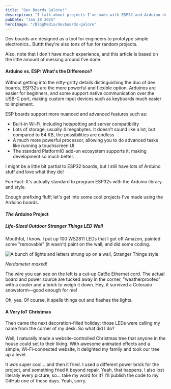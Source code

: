 ```yaml
---
title: "Dev Boards Galore!"
description: "I talk about projects I've made with ESP32 and Arduino dev kits, and briefly their differences."
pubDate: "Jan 18 2025"
heroImage: "/BlogMedia/devboards-galore"
---
```

Dev boards are designed as a tool for engineers to prototype simple electronics.. Butttt they're also tons of fun for random projects.

Also, note that I don't have much experience, and this article is based on the little amount of messing around I've done.

#### Arduino vs. ESP: What's the Difference?

Without getting into the nitty-gritty details distinguishing the duo of dev boards, ESP32s are the more powerful and flexible option. Arduinos are easier for beginners, and some support native communication over the USB-C port, making custom input devices such as keyboards much easier to implement.

ESP boards support more nuanced and advanced features such as:

- Built-in Wi-Fi, including hotspotting and server compatibility
- Lots of storage, usually 4 megabytes. It doesn't sound like a lot, but compared to 64 KB, the possibilities are endless
- A much more powerful processor, allowing you to do advanced tasks like running a touchscreen UI
- The standard PlatformIO add-on ecosystem supports it, making development so much better.

I might be a little bit partial to ESP32 boards, but I still have lots of Arduino stuff and love what they do!

Fun Fact: It's actually standard to program ESP32s with the Arduino library and style.

Enough prefixing fluff; let's get into some cool projects I've made using the Arduino boards.

#### *The* Arduino Project

##### Life-Sized Outdoor Stranger Things LED Wall

Mouthful, I know. I put up 100 WS2811 LEDs that I got off Amazon, painted some "removable" (it wasn't) paint on the wall, and did some coding.

![A bunch of lights and letters strung up on a wall, Stranger Things style](/BlogMedia/StrangerThingsLeds.avif)

*Nerdometer maxed!*

The wire you can see on the left is a cut-up Cat5e Ethernet cord. The actual board and power source are tucked away in the corner, "weatherproofed" with a cooler and a brick to weigh it down. Hey, it survived a Colorado snowstorm—good enough for me!

Oh, yes. Of course, it spells things out and flashes the lights.

#### A Very IoT Christmas

Then came the next decoration-filled holiday; those LEDs were calling my name from the corner of my desk. So what did I do?

Well, I naturally made a website-controlled Christmas tree that anyone in the house could set to their liking. With awesome animated effects and a simple, Wi-Fi-connected website, it delighted my family and took our tree up a level.

It *was* super cool... and then it fried. I used a different power brick for the project, and something fried it beyond repair. Yeah, that happens. I also lost literally every picture, so... take my word for it? I'll publish the code to my GitHub one of these days. Yeah, sorry.
